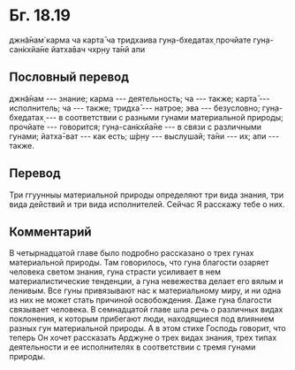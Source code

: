 # Бг. 18.19

джн̃а̄нам̇ карма ча карта̄ ча тридхаива гун̣а-бхедатах̣ прочйате
гун̣а-сан̇кхйа̄не йатха̄вач чхр̣н̣у та̄нй апи

## Пословный перевод

джн̃а̄нам --- знание; карма --- деятельность; ча --- также; карта̄ ---
исполнитель; ча --- также; тридха̄ --- натрое; эва --- безусловно;
гун̣а-бхедатах̣ --- в соответствии с разными гунами материальной природы;
прочйате --- говорится; гун̣а-сан̇кхйа̄не --- в связи с различными гунами;
йатха̄-ват --- как есть; ш́р̣н̣у --- выслушай; та̄ни --- их; апи --- также.

## Перевод

Три ггуунныы материальной природы определяют три вида знания, три вида
действий и три вида исполнителей. Сейчас Я расскажу тебе о них.

## Комментарий

В четырнадцатой главе было подробно рассказано о трех гунах материальной
природы. Там говорилось, что гуна благости озаряет человека светом
знания, гуна страсти усиливает в нем материалистические тенденции, а
гуна невежества делает его вялым и ленивым. Все гуны привязывают нас к
материальному миру, и ни одна из них не может стать причиной
освобождения. Даже гуна благости связывает человека. В семнадцатой главе
шла речь о различных видах поклонения, к которым прибегают люди,
находящиеся под влиянием разных гун материальной природы. А в этом стихе
Господь говорит, что теперь Он хочет рассказать Арджуне о трех видах
знания, трех типах деятельности и ее исполнителях в соответствии с тремя
гунами природы.
